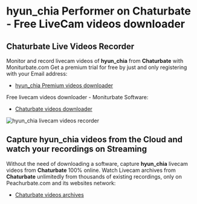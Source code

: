 # hyun_chia Performer on Chaturbate - Free LiveCam videos downloader

## Chaturbate Live Videos Recorder

Monitor and record livecam videos of **hyun_chia** from **Chaturbate** with Moniturbate.com
Get a premium trial for free by just and only registering with your Email address:
* [hyun_chia Premium videos downloader](https://moniturbate.com/request-demo-licence-key.html)

Free livecam videos downloader - Moniturbate Software:
* [Chaturbate videos downloader](https://moniturbate.com/moniturbate-download-software.html)

![hyun_chia livecam videos recorder](https://peachurnet.com/templates/moniturbate-software.png)


## Capture hyun_chia videos from the Cloud and watch your recordings on Streaming

Without the need of downloading a software, capture **hyun_chia** livecam videos from **Chaturbate** 100% online.
Watch Livecam archives from **Chaturbate** unlimitedly from thousands of existing recordings, only on Peachurbate.com and its websites network:
* [Chaturbate videos archives](https://peachurnet.com/)